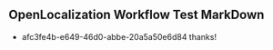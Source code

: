 ## OpenLocalization Workflow Test MarkDown
* afc3fe4b-e649-46d0-abbe-20a5a50e6d84 thanks!

<!--HONumber=Jul16_HO2-->


